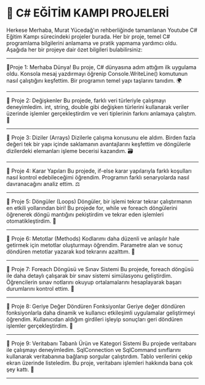 # 🚀 C# EĞİTİM KAMPI PROJELERİ

Herkese Merhaba, Murat Yücedağ'ın rehberliğinde tamamlanan Youtube C# Eğitim Kampı sürecindeki projeler burada. Her bir proje, temel C# programlama bilgilerini anlamama ve pratik yapmama yardımcı oldu. Aşağıda her bir projeye dair özet bilgileri bulabilirsiniz:
___

📍Proje 1: Merhaba Dünya!
Bu proje, C# dünyasına adım attığım ilk uygulama oldu. Konsola mesaj yazdırmayı öğrenip Console.WriteLine() komutunun nasıl çalıştığını keşfettim. Bir programın temel yapı taşlarını tanıdım. 🌍
___

📍 Proje 2: Değişkenler
Bu projede, farklı veri türleriyle çalışmayı deneyimledim. int, string, double gibi değişken türlerini kullanarak veriler üzerinde işlemler gerçekleştirdim ve veri tiplerinin farkını anlamaya çalıştım. 🔢
___

📍 Proje 3: Diziler (Arrays)
Dizilerle çalışma konusunu ele aldım. Birden fazla değeri tek bir yapı içinde saklamanın avantajlarını keşfettim ve döngülerle dizilerdeki elemanları işleme becerisi kazandım. 🗃️
___

📍 Proje 4: Karar Yapıları
Bu projede, if-else karar yapılarıyla farklı koşulları nasıl kontrol edebileceğimi öğrendim. Programın farklı senaryolarda nasıl davranacağını analiz ettim. ⚖️
___

📍 Proje 5: Döngüler (Loops)
Döngüler, bir işlemi tekrar tekrar çalıştırmanın en etkili yollarından biri! Bu projede for, while ve foreach döngülerini öğrenerek döngü mantığını pekiştirdim ve tekrar eden işlemleri otomatikleştirdim. 🔁
___

📍 Proje 6: Metotlar (Methods)
Kodlarımı daha düzenli ve anlaşılır hale getirmek için metotlar oluşturmayı öğrendim. Parametre alan ve sonuç döndüren metotlar yazarak kod tekrarını azalttım. 📑
___

📍 Proje 7: Foreach Döngüsü ve Sınav Sistemi
Bu projede, foreach döngüsü ile daha detaylı çalışarak bir sınav sistemi simülasyonu geliştirdim. Öğrencilerin sınav notlarını okuyup ortalamalarını hesaplayarak başarı durumlarını kontrol ettim. 📝
___

📍 Proje 8: Geriye Değer Döndüren Fonksiyonlar
Geriye değer döndüren fonksiyonlarla daha dinamik ve kullanıcı etkileşimli uygulamalar geliştirmeyi öğrendim. Kullanıcıdan aldığım girdileri işleyip sonuçları geri döndüren işlemler gerçekleştirdim. 🔄
___

📍 Proje 9: Veritabanı Tabanlı Ürün ve Kategori Sistemi
Bu projede veritabanı ile çalışmayı deneyimledim. SqlConnection ve SqlCommand sınıflarını kullanarak veritabanına bağlanıp sorgular çalıştırdım. Tablo verilerini çekip ekran üzerinde listeledim. Bu proje, veritabanı işlemleri hakkında bana çok şey kattı. 💾
___
